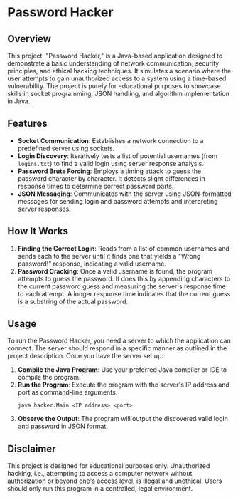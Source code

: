 # Password Hacker

## Overview
This project, "Password Hacker," is a Java-based application designed to demonstrate a basic understanding of network communication, security principles, and ethical hacking techniques. It simulates a scenario where the user attempts to gain unauthorized access to a system using a time-based vulnerability. The project is purely for educational purposes to showcase skills in socket programming, JSON handling, and algorithm implementation in Java.

## Features
- **Socket Communication**: Establishes a network connection to a predefined server using sockets.
- **Login Discovery**: Iteratively tests a list of potential usernames (from `logins.txt`) to find a valid login using server response analysis.
- **Password Brute Forcing**: Employs a timing attack to guess the password character by character. It detects slight differences in response times to determine correct password parts.
- **JSON Messaging**: Communicates with the server using JSON-formatted messages for sending login and password attempts and interpreting server responses.

## How It Works
1. **Finding the Correct Login**: Reads from a list of common usernames and sends each to the server until it finds one that yields a "Wrong password!" response, indicating a valid username.
2. **Password Cracking**: Once a valid username is found, the program attempts to guess the password. It does this by appending characters to the current password guess and measuring the server's response time to each attempt. A longer response time indicates that the current guess is a substring of the actual password.

## Usage
To run the Password Hacker, you need a server to which the application can connect. The server should respond in a specific manner as outlined in the project description. Once you have the server set up:

1. **Compile the Java Program**: Use your preferred Java compiler or IDE to compile the program.
2. **Run the Program**: Execute the program with the server's IP address and port as command-line arguments.
   ```
   java hacker.Main <IP address> <port>
   ```
3. **Observe the Output**: The program will output the discovered valid login and password in JSON format.

## Disclaimer
This project is designed for educational purposes only. Unauthorized hacking, i.e., attempting to access a computer network without authorization or beyond one's access level, is illegal and unethical. Users should only run this program in a controlled, legal environment.
